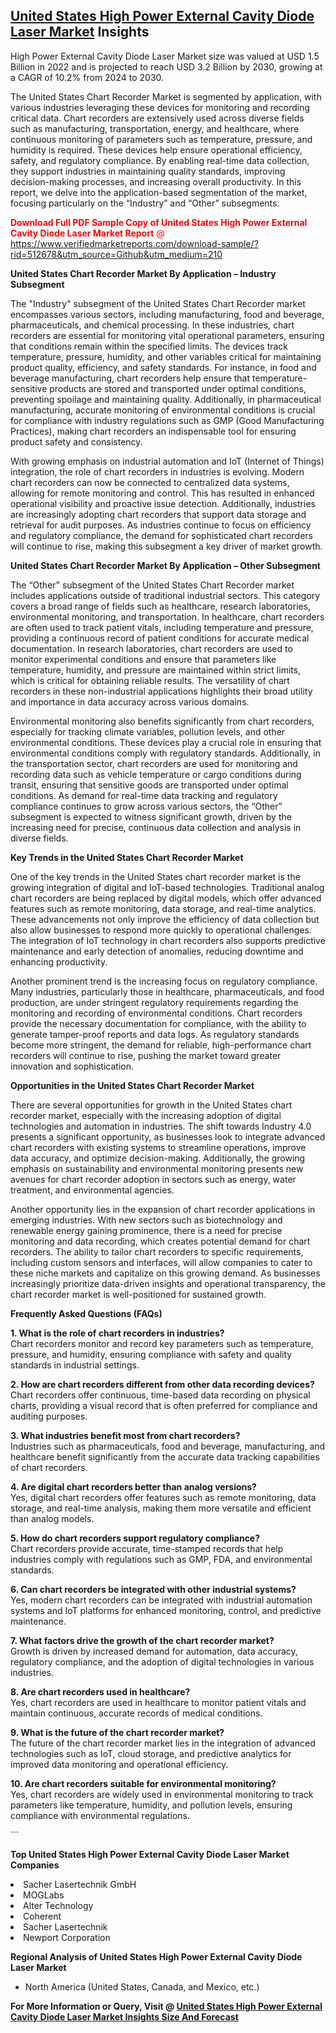 <h2><a href="https://www.verifiedmarketreports.com/download-sample/?rid=512678&amp;utm_source=Github&amp;utm_medium=210" target="_blank">United States High Power External Cavity Diode Laser Market</a> Insights</h2><p>High Power External Cavity Diode Laser Market size was valued at USD 1.5 Billion in 2022 and is projected to reach USD 3.2 Billion by 2030, growing at a CAGR of 10.2% from 2024 to 2030.</p><p><p>The United States Chart Recorder Market is segmented by application, with various industries leveraging these devices for monitoring and recording critical data. Chart recorders are extensively used across diverse fields such as manufacturing, transportation, energy, and healthcare, where continuous monitoring of parameters such as temperature, pressure, and humidity is required. These devices help ensure operational efficiency, safety, and regulatory compliance. By enabling real-time data collection, they support industries in maintaining quality standards, improving decision-making processes, and increasing overall productivity. In this report, we delve into the application-based segmentation of the market, focusing particularly on the “Industry” and “Other” subsegments.</p><p><p><span class=""><span style="color: #ff0000;"><strong>Download Full PDF Sample Copy of United States High Power External Cavity Diode Laser Market Report</strong> @ </span><a href="https://www.verifiedmarketreports.com/download-sample/?rid=512678&amp;utm_source=Github&amp;utm_medium=210" target="_blank">https://www.verifiedmarketreports.com/download-sample/?rid=512678&amp;utm_source=Github&amp;utm_medium=210</a></span></p></p><p><strong>United States Chart Recorder Market By Application – Industry Subsegment</strong></p><p>The "Industry" subsegment of the United States Chart Recorder market encompasses various sectors, including manufacturing, food and beverage, pharmaceuticals, and chemical processing. In these industries, chart recorders are essential for monitoring vital operational parameters, ensuring that conditions remain within the specified limits. The devices track temperature, pressure, humidity, and other variables critical for maintaining product quality, efficiency, and safety standards. For instance, in food and beverage manufacturing, chart recorders help ensure that temperature-sensitive products are stored and transported under optimal conditions, preventing spoilage and maintaining quality. Additionally, in pharmaceutical manufacturing, accurate monitoring of environmental conditions is crucial for compliance with industry regulations such as GMP (Good Manufacturing Practices), making chart recorders an indispensable tool for ensuring product safety and consistency.</p><p>With growing emphasis on industrial automation and IoT (Internet of Things) integration, the role of chart recorders in industries is evolving. Modern chart recorders can now be connected to centralized data systems, allowing for remote monitoring and control. This has resulted in enhanced operational visibility and proactive issue detection. Additionally, industries are increasingly adopting chart recorders that support data storage and retrieval for audit purposes. As industries continue to focus on efficiency and regulatory compliance, the demand for sophisticated chart recorders will continue to rise, making this subsegment a key driver of market growth.</p><p><strong>United States Chart Recorder Market By Application – Other Subsegment</strong></p><p>The “Other” subsegment of the United States Chart Recorder market includes applications outside of traditional industrial sectors. This category covers a broad range of fields such as healthcare, research laboratories, environmental monitoring, and transportation. In healthcare, chart recorders are often used to track patient vitals, including temperature and pressure, providing a continuous record of patient conditions for accurate medical documentation. In research laboratories, chart recorders are used to monitor experimental conditions and ensure that parameters like temperature, humidity, and pressure are maintained within strict limits, which is critical for obtaining reliable results. The versatility of chart recorders in these non-industrial applications highlights their broad utility and importance in data accuracy across various domains.</p><p>Environmental monitoring also benefits significantly from chart recorders, especially for tracking climate variables, pollution levels, and other environmental conditions. These devices play a crucial role in ensuring that environmental conditions comply with regulatory standards. Additionally, in the transportation sector, chart recorders are used for monitoring and recording data such as vehicle temperature or cargo conditions during transit, ensuring that sensitive goods are transported under optimal conditions. As demand for real-time data tracking and regulatory compliance continues to grow across various sectors, the “Other” subsegment is expected to witness significant growth, driven by the increasing need for precise, continuous data collection and analysis in diverse fields.</p><p><strong>Key Trends in the United States Chart Recorder Market</strong></p><p>One of the key trends in the United States chart recorder market is the growing integration of digital and IoT-based technologies. Traditional analog chart recorders are being replaced by digital models, which offer advanced features such as remote monitoring, data storage, and real-time analytics. These advancements not only improve the efficiency of data collection but also allow businesses to respond more quickly to operational challenges. The integration of IoT technology in chart recorders also supports predictive maintenance and early detection of anomalies, reducing downtime and enhancing productivity.</p><p>Another prominent trend is the increasing focus on regulatory compliance. Many industries, particularly those in healthcare, pharmaceuticals, and food production, are under stringent regulatory requirements regarding the monitoring and recording of environmental conditions. Chart recorders provide the necessary documentation for compliance, with the ability to generate tamper-proof reports and data logs. As regulatory standards become more stringent, the demand for reliable, high-performance chart recorders will continue to rise, pushing the market toward greater innovation and sophistication.</p><p><strong>Opportunities in the United States Chart Recorder Market</strong></p><p>There are several opportunities for growth in the United States chart recorder market, especially with the increasing adoption of digital technologies and automation in industries. The shift towards Industry 4.0 presents a significant opportunity, as businesses look to integrate advanced chart recorders with existing systems to streamline operations, improve data accuracy, and optimize decision-making. Additionally, the growing emphasis on sustainability and environmental monitoring presents new avenues for chart recorder adoption in sectors such as energy, water treatment, and environmental agencies.</p><p>Another opportunity lies in the expansion of chart recorder applications in emerging industries. With new sectors such as biotechnology and renewable energy gaining prominence, there is a need for precise monitoring and data recording, which creates potential demand for chart recorders. The ability to tailor chart recorders to specific requirements, including custom sensors and interfaces, will allow companies to cater to these niche markets and capitalize on this growing demand. As businesses increasingly prioritize data-driven insights and operational transparency, the chart recorder market is well-positioned for sustained growth.</p><p><strong>Frequently Asked Questions (FAQs)</strong></p><p><strong>1. What is the role of chart recorders in industries?</strong><br>Chart recorders monitor and record key parameters such as temperature, pressure, and humidity, ensuring compliance with safety and quality standards in industrial settings.</p><p><strong>2. How are chart recorders different from other data recording devices?</strong><br>Chart recorders offer continuous, time-based data recording on physical charts, providing a visual record that is often preferred for compliance and auditing purposes.</p><p><strong>3. What industries benefit most from chart recorders?</strong><br>Industries such as pharmaceuticals, food and beverage, manufacturing, and healthcare benefit significantly from the accurate data tracking capabilities of chart recorders.</p><p><strong>4. Are digital chart recorders better than analog versions?</strong><br>Yes, digital chart recorders offer features such as remote monitoring, data storage, and real-time analysis, making them more versatile and efficient than analog models.</p><p><strong>5. How do chart recorders support regulatory compliance?</strong><br>Chart recorders provide accurate, time-stamped records that help industries comply with regulations such as GMP, FDA, and environmental standards.</p><p><strong>6. Can chart recorders be integrated with other industrial systems?</strong><br>Yes, modern chart recorders can be integrated with industrial automation systems and IoT platforms for enhanced monitoring, control, and predictive maintenance.</p><p><strong>7. What factors drive the growth of the chart recorder market?</strong><br>Growth is driven by increased demand for automation, data accuracy, regulatory compliance, and the adoption of digital technologies in various industries.</p><p><strong>8. Are chart recorders used in healthcare?</strong><br>Yes, chart recorders are used in healthcare to monitor patient vitals and maintain continuous, accurate records of medical conditions.</p><p><strong>9. What is the future of the chart recorder market?</strong><br>The future of the chart recorder market lies in the integration of advanced technologies such as IoT, cloud storage, and predictive analytics for improved data monitoring and operational efficiency.</p><p><strong>10. Are chart recorders suitable for environmental monitoring?</strong><br>Yes, chart recorders are widely used in environmental monitoring to track parameters like temperature, humidity, and pollution levels, ensuring compliance with environmental regulations.</p>```</p><p><strong>Top United States High Power External Cavity Diode Laser Market Companies</strong></p><div data-test-id=""><p><li>Sacher Lasertechnik GmbH</li><li> MOGLabs</li><li> Alter Technology</li><li> Coherent</li><li> Sacher Lasertechnik</li><li> Newport Corporation</li></p><div><strong>Regional Analysis of&nbsp;United States High Power External Cavity Diode Laser Market</strong></div><ul><li dir="ltr"><p dir="ltr">North America&nbsp;(United States, Canada, and Mexico, etc.)</p></li></ul><p><strong>For More Information or Query, Visit @&nbsp;</strong><strong><a href="https://www.verifiedmarketreports.com/product/high-power-external-cavity-diode-laser-market/?utm_source=Github&amp;utm_medium=210" target="_blank">United States High Power External Cavity Diode Laser Market Insights Size And Forecast</a></strong></p></div>
